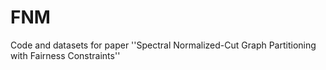 # FNM
Code and datasets for paper ''Spectral Normalized-Cut Graph Partitioning with Fairness Constraints''
